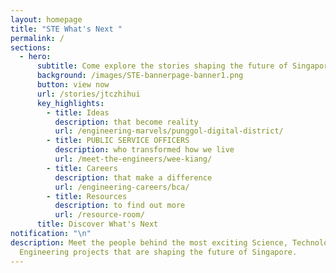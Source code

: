```yaml
---
layout: homepage
title: "STE What's Next "
permalink: /
sections:
  - hero:
      subtitle: Come explore the stories shaping the future of Singapore
      background: /images/STE-bannerpage-banner1.png
      button: view now
      url: /stories/jtczhihui
      key_highlights:
        - title: Ideas
          description: that become reality
          url: /engineering-marvels/punggol-digital-district/
        - title: PUBLIC SERVICE OFFICERS
          description: who transformed how we live
          url: /meet-the-engineers/wee-kiang/
        - title: Careers
          description: that make a difference
          url: /engineering-careers/bca/
        - title: Resources
          description: to find out more
          url: /resource-room/
      title: Discover What's Next
notification: "\n"
description: Meet the people behind the most exciting Science, Technology and
  Engineering projects that are shaping the future of Singapore.
---
```

